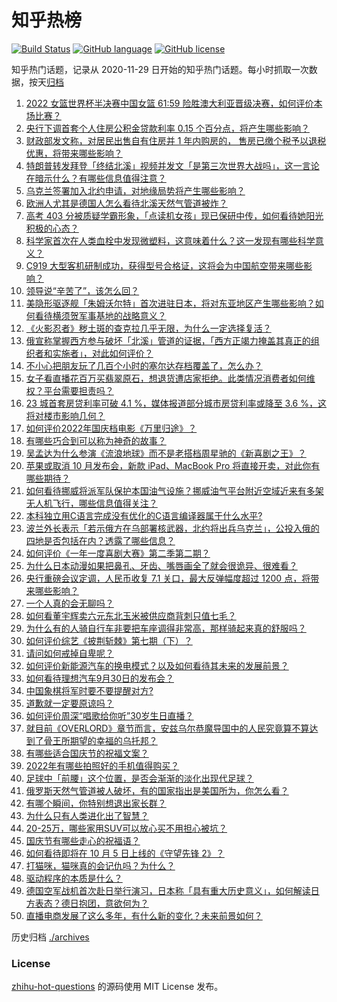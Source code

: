 # 知乎热榜
[![Build Status](https://github.com/ToWeLong/zhihu-hot-questions/workflows/CI/badge.svg)](https://github.com/ToWeLong/zhihu-hot-questions/actions)
[![GitHub language](https://img.shields.io/badge/language-golang-orange.svg)](https://golang.org/)
[![GitHub license](https://img.shields.io/github/license/ToWeLong/zhihu-hot-questions)](https://github.com/ToWeLong/zhihu-hot-questions/blob/main/LICENSE)

知乎热门话题，记录从 2020-11-29 日开始的知乎热门话题。每小时抓取一次数据，按天[归档](./archives)

<!-- BEGIN -->

1. [2022 女篮世界杯半决赛中国女篮 61:59 险胜澳大利亚晋级决赛，如何评价本场比赛？](https://www.zhihu.com/question/557014697)
1. [央行下调首套个人住房公积金贷款利率 0.15 个百分点，将产生哪些影响？](https://www.zhihu.com/question/557143703)
1. [财政部发文称，对居民出售自有住房并 1 年内购房的， 售房已缴个税予以退税优惠，将带来哪些影响？](https://www.zhihu.com/question/556970736)
1. [特朗普转发拜登「终结北溪」视频并发文「是第三次世界大战吗」，这一言论在暗示什么？有哪些信息值得注意？](https://www.zhihu.com/question/556858712)
1. [乌克兰签署加入北约申请，对地缘局势将产生哪些影响？](https://www.zhihu.com/question/557163361)
1. [欧洲人尤其是德国人怎么看待北溪天然气管道被炸？](https://www.zhihu.com/question/556015016)
1. [高考 403 分被质疑学霸形象，「点读机女孩」现已保研中传，如何看待她阳光积极的心态？](https://www.zhihu.com/question/556458307)
1. [科学家首次在人类血栓中发现微塑料，这意味着什么？这一发现有哪些科学意义？](https://www.zhihu.com/question/556869839)
1. [C919 大型客机研制成功，获得型号合格证，这将会为中国航空带来哪些影响？](https://www.zhihu.com/question/557031167)
1. [领导说“辛苦了”，该怎么回？](https://www.zhihu.com/question/432005035)
1. [美隐形驱逐舰「朱姆沃尔特」首次进驻日本，将对东亚地区产生哪些影响？如何看待横须贺军事基地的战略意义？](https://www.zhihu.com/question/556381219)
1. [《火影忍者》秽土斑的查克拉几乎无限，为什么一定选择复活？](https://www.zhihu.com/question/553839346)
1. [俄宣称掌握西方参与破坏「北溪」管道的证据，「西方正竭力掩盖其真正的组织者和实施者」，对此如何评价？](https://www.zhihu.com/question/557087473)
1. [不小心把朋友玩了几百个小时的塞尔达存档覆盖了，怎么办？](https://www.zhihu.com/question/555975233)
1. [女子看直播花百万买翡翠原石，想退货遭店家拒绝。此类情况消费者如何维权？平台需要担责吗？](https://www.zhihu.com/question/555851790)
1. [23 城首套房贷利率可破 4.1 %，媒体报道部分城市房贷利率或降至 3.6 %，这将对楼市影响几何？](https://www.zhihu.com/question/556926218)
1. [如何评价2022年国庆档电影《万里归途》？](https://www.zhihu.com/question/555312382)
1. [有哪些巧合到可以称为神奇的故事？](https://www.zhihu.com/question/66562971)
1. [吴孟达为什么参演《流浪地球》而不是老搭档周星驰的《新喜剧之王》？](https://www.zhihu.com/question/311959965)
1. [苹果或取消 10 月发布会，新款 iPad、MacBook Pro 将直接开卖，对此你有哪些期待？](https://www.zhihu.com/question/555586252)
1. [如何看待挪威将派军队保护本国油气设施？挪威油气平台附近空域近来有多架无人机飞行，哪些信息值得关注？](https://www.zhihu.com/question/556526318)
1. [本科独立用C语言完成没有优化的C语言编译器属于什么水平?](https://www.zhihu.com/question/556253610)
1. [波兰外长表示「若示俄方在乌部署核武器，北约将出兵乌克兰」，公投入俄的四地是否包括在内？透露了哪些信息？](https://www.zhihu.com/question/557129616)
1. [如何评价《一年一度喜剧大赛》第二季第二期？](https://www.zhihu.com/question/557080086)
1. [为什么日本动漫如果把鼻孔、牙齿、嘴唇画全了就会很诡异、很难看？](https://www.zhihu.com/question/28489148)
1. [央行重磅会议定调，人民币收复 7.1 关口，最大反弹幅度超过 1200 点，将带来哪些影响？](https://www.zhihu.com/question/556860966)
1. [一个人真的会无聊吗？](https://www.zhihu.com/question/556775176)
1. [如何看董宇辉卖六元东北玉米被供应商背刺只值七毛？](https://www.zhihu.com/question/555872060)
1. [为什么有的人骑自行车非要把车座调得非常高，那样骑起来真的舒服吗？](https://www.zhihu.com/question/556246431)
1. [如何评价综艺《披荆斩棘》第七期（下）？](https://www.zhihu.com/question/556853386)
1. [请问如何戒掉自卑呢？](https://www.zhihu.com/question/555551961)
1. [如何评价新能源汽车的换电模式？以及如何看待其未来的发展前景？](https://www.zhihu.com/question/411769140)
1. [如何看待理想汽车9月30日的发布会？](https://www.zhihu.com/question/555074193)
1. [中国象棋将军时要不要提醒对方?](https://www.zhihu.com/question/484392953)
1. [道歉就一定要原谅吗？](https://www.zhihu.com/question/556959196)
1. [如何评价周深“唱歌给你听”30岁生日直播？](https://www.zhihu.com/question/556806447)
1. [就目前《OVERLORD》章节而言，安兹乌尔恭魔导国中的人民究竟算不算达到了骨王所期望的幸福的乌托邦？](https://www.zhihu.com/question/519091827)
1. [有哪些适合国庆节的祝福文案？](https://www.zhihu.com/question/489475061)
1. [2022年有哪些拍照好的手机值得购买？](https://www.zhihu.com/question/509266576)
1. [足球中「前腰」这个位置，是否会渐渐的淡化出现代足球？](https://www.zhihu.com/question/306327981)
1. [俄罗斯天然气管道被人破坏，有的国家指出是美国所为，你怎么看？](https://www.zhihu.com/question/556771805)
1. [有哪个瞬间，你特别想退出家长群？](https://www.zhihu.com/question/471983693)
1. [为什么只有人类进化出了智慧？](https://www.zhihu.com/question/32110547)
1. [20-25万，哪些家用SUV可以放心买不用担心被坑？](https://www.zhihu.com/question/552659731)
1. [国庆节有哪些走心的祝福语？](https://www.zhihu.com/question/296796795)
1. [如何看待即将在 10 月 5 日上线的《守望先锋 2》？](https://www.zhihu.com/question/556390587)
1. [打猫咪，猫咪真的会记仇吗？为什么？](https://www.zhihu.com/question/556056158)
1. [驱动程序的本质是什么？](https://www.zhihu.com/question/33423788)
1. [德国空军战机首次赴日举行演习，日本称「具有重大历史意义」，如何解读日方表态？德日抱团，意欲何为？](https://www.zhihu.com/question/556321252)
1. [直播电商发展了这么多年，有什么新的变化？未来前景如何？](https://www.zhihu.com/question/556666289)

<!-- END -->

历史归档 [./archives](./archives)


### License
[zhihu-hot-questions](https://github.com/towelong/zhihu-hot-questions) 的源码使用 MIT License 发布。